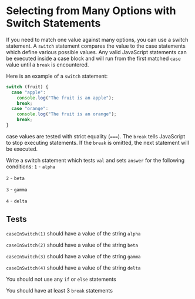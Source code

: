 # Selecting from Many Options with Switch Statements

If you need to match one value against many options, you can use a switch statement. A `switch` statement compares the value to the case statements which define various possible values. Any valid JavaScript statements can be executed inside a case block and will run from the first matched `case` value until a `break` is encountered.

Here is an example of a `switch` statement:

```javascript
switch (fruit) {
  case "apple":
    console.log("The fruit is an apple");
    break;
  case "orange":
    console.log("The fruit is an orange");
    break;
}
```

case values are tested with strict equality (`===`). The `break` tells JavaScript to stop executing statements. If the `break` is omitted, the next statement will be executed.

Write a switch statement which tests `val` and sets `answer` for the following conditions:
`1` - `alpha`

`2` - `beta`

`3` - `gamma`

`4` - `delta`

## Tests

`caseInSwitch(1)` should have a value of the string `alpha`

`caseInSwitch(2)` should have a value of the string `beta`

`caseInSwitch(3)` should have a value of the string `gamma`

`caseInSwitch(4)` should have a value of the string `delta`

You should not use any `if` or `else` statements

You should have at least 3 `break` statements
